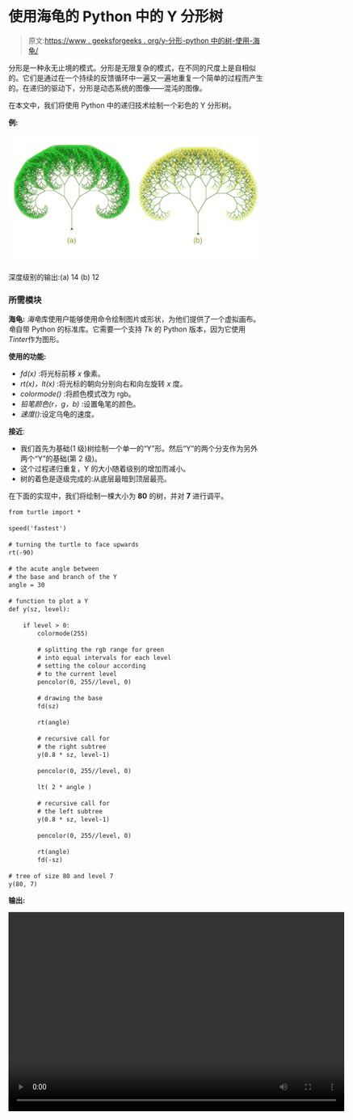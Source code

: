# 使用海龟的 Python 中的 Y 分形树

> 原文:[https://www . geeksforgeeks . org/y-分形-python 中的树-使用-海龟/](https://www.geeksforgeeks.org/y-fractal-tree-in-python-using-turtle/)

分形是一种永无止境的模式。分形是无限复杂的模式，在不同的尺度上是自相似的。它们是通过在一个持续的反馈循环中一遍又一遍地重复一个简单的过程而产生的。在递归的驱动下，分形是动态系统的图像——混沌的图像。

在本文中，我们将使用 Python 中的递归技术绘制一个彩色的 Y 分形树。

**例:**

[![](img/06bdb3df7176e9298777c9f64fb84859.png)](https://media.geeksforgeeks.org/wp-content/uploads/20200525205829/trees.jpg)

深度级别的输出:(a) 14 (b) 12

### 所需模块

**海龟:** *海龟*库使用户能够使用命令绘制图片或形状，为他们提供了一个虚拟画布。*龟*自带 Python 的标准库。它需要一个支持 *Tk* 的 Python 版本，因为它使用*Tinter*作为图形。

**使用的功能:**

*   *fd(x)* :将光标前移 *x* 像素。
*   *rt(x)，lt(x)* :将光标的朝向分别向右和向左旋转 *x* 度。
*   *colormode()* :将颜色模式改为 rgb。
*   *铅笔颜色(r，g，b)* :设置龟笔的颜色。
*   *速度()*:设定乌龟的速度。

**接近**:

*   我们首先为基础(1 级)树绘制一个单一的“Y”形。然后“Y”的两个分支作为另外两个“Y”的基础(第 2 级)。
*   这个过程递归重复，Y 的大小随着级别的增加而减小。
*   树的着色是逐级完成的:从底层最暗到顶层最亮。

在下面的实现中，我们将绘制一棵大小为 **80** 的树，并对 **7** 进行调平。

```
from turtle import *

speed('fastest')

# turning the turtle to face upwards
rt(-90)

# the acute angle between
# the base and branch of the Y
angle = 30

# function to plot a Y
def y(sz, level):   

    if level > 0:
        colormode(255)

        # splitting the rgb range for green
        # into equal intervals for each level
        # setting the colour according
        # to the current level
        pencolor(0, 255//level, 0)

        # drawing the base
        fd(sz)

        rt(angle)

        # recursive call for
        # the right subtree
        y(0.8 * sz, level-1)

        pencolor(0, 255//level, 0)

        lt( 2 * angle )

        # recursive call for
        # the left subtree
        y(0.8 * sz, level-1)

        pencolor(0, 255//level, 0)

        rt(angle)
        fd(-sz)

# tree of size 80 and level 7
y(80, 7)
```

**输出:**

<video class="wp-video-shortcode" id="video-419022-1" width="665" height="394" preload="metadata" controls=""><source type="video/mp4" src="https://media.geeksforgeeks.org/wp-content/uploads/20200526150424/Screen-Recording-2020-05-26-at-2.58.22-PM.mp4?_=1">[https://media.geeksforgeeks.org/wp-content/uploads/20200526150424/Screen-Recording-2020-05-26-at-2.58.22-PM.mp4](https://media.geeksforgeeks.org/wp-content/uploads/20200526150424/Screen-Recording-2020-05-26-at-2.58.22-PM.mp4)</video>